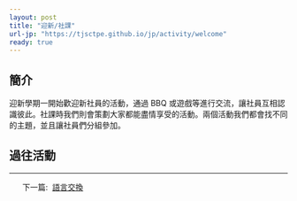 ```yaml
---
layout: post
title: "迎新/社課"
url-jp: "https://tjsctpe.github.io/jp/activity/welcome"
ready: true
---
```


## 簡介
迎新學期一開始歡迎新社員的活動，通過 BBQ 或遊戲等進行交流，讓社員互相認識彼此。社課時我們則會策劃大家都能盡情享受的活動。兩個活動我們都會找不同的主題，並且讓社員們分組參加。
## 過往活動

---
<ul>
<tr>下一篇:&nbsp;</tr>
<a href="/activity/exchange">
語言交換
</a>
</ul>